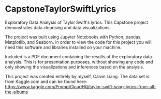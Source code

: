 # CapstoneTaylorSwiftLyrics
Exploratory Data Analysis of Taylor Swift's lyrics. This Capstone project demonstrates data cleansing and data visualizations.

The project was built using Jupyter Notebooks with Python, pandas, Matplotlib, and Seaborn. In order to view the code for this project you will need this software and libraries installed on your machine.

Included is a PDF document containing the results of the exploratory data analysis. This is for presentation purposes, without showing any code and only showing the visualizations and inferences based on the analysis.

This project was created entirely by myself, Calvin Liang. The data set is from Kaggle.com and can be found here: 
https://www.kaggle.com/PromptCloudHQ/taylor-swift-song-lyrics-from-all-the-albums
